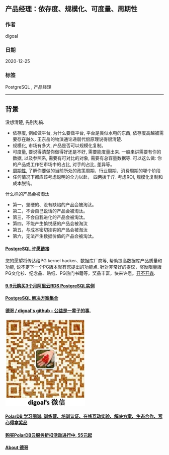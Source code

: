 ## 产品经理：依存度、规模化、可度量、周期性  
  
### 作者  
digoal  
  
### 日期  
2020-12-25  
  
### 标签  
PostgreSQL , 产品经理  
  
----  
  
## 背景  
没想清楚, 先别乱搞.    
  
- 依存度, 例如做平台, 为什么要做平台, 平台是类似水电的东西, 依存度高越被需要存在越久. 王东岳的物演通论递弱代偿原理说得很清楚.     
- 规模化, 市场有多大, 产品是否可以规模化复制。    
- 可度量, 要说得清楚你做得好还是不好, 需要能度量出来. 一般来讲需要有你的数据, 以及参照系, 需要有可对比的对象, 需要有总容量数据等.  可以这么做: 你的产品或工作在市场中的占比, 对手的占比, 差异等。      
- [周期性](https://baike.baidu.com/item/%E7%BB%8F%E6%B5%8E%E5%91%A8%E6%9C%9F), 了解你要做的当前所处的政策周期、行业周期、消费周期的哪个阶段  
- 任何情况下都应该考虑聪明的全力以赴， 四两拨千斤. 考虑ROI, 规模化复制和成本脱钩。     
  
什么样的产品会被淘汰   
- 第一，坚硬的、没有缺陷的产品会被淘汰。
- 第二，不会自己说话的产品会被淘汰。
- 第三，不会自我进化的产品会被淘汰。
- 第四，不能产生愉悦感的产品会被淘汰
- 第五，与成本密切挂钩的产品会被淘汰
- 第六，无法产生数据价值的产品会被淘汰。
  
  
  
#### [PostgreSQL 许愿链接](https://github.com/digoal/blog/issues/76 "269ac3d1c492e938c0191101c7238216")
您的愿望将传达给PG kernel hacker、数据库厂商等, 帮助提高数据库产品质量和功能, 说不定下一个PG版本就有您提出的功能点. 针对非常好的提议，奖励限量版PG文化衫、纪念品、贴纸、PG热门书籍等，奖品丰富，快来许愿。[开不开森](https://github.com/digoal/blog/issues/76 "269ac3d1c492e938c0191101c7238216").  
  
  
#### [9.9元购买3个月阿里云RDS PostgreSQL实例](https://www.aliyun.com/database/postgresqlactivity "57258f76c37864c6e6d23383d05714ea")
  
  
#### [PostgreSQL 解决方案集合](https://yq.aliyun.com/topic/118 "40cff096e9ed7122c512b35d8561d9c8")
  
  
#### [德哥 / digoal's github - 公益是一辈子的事.](https://github.com/digoal/blog/blob/master/README.md "22709685feb7cab07d30f30387f0a9ae")
  
  
![digoal's wechat](../pic/digoal_weixin.jpg "f7ad92eeba24523fd47a6e1a0e691b59")
  
  
#### [PolarDB 学习图谱: 训练营、培训认证、在线互动实验、解决方案、生态合作、写心得拿奖品](https://www.aliyun.com/database/openpolardb/activity "8642f60e04ed0c814bf9cb9677976bd4")
  
  
#### [购买PolarDB云服务折扣活动进行中, 55元起](https://www.aliyun.com/activity/new/polardb-yunparter?userCode=bsb3t4al "e0495c413bedacabb75ff1e880be465a")
  
  
#### [About 德哥](https://github.com/digoal/blog/blob/master/me/readme.md "a37735981e7704886ffd590565582dd0")
  
